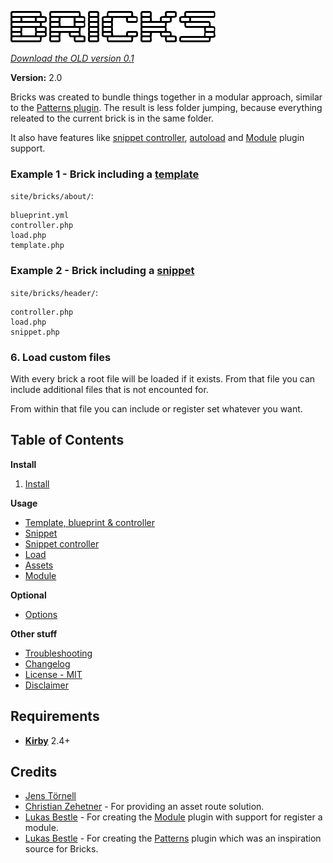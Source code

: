 ![](docs/logo.png)

*[Download the OLD version 0.1](https://github.com/jenstornell/kirby-bricks/tree/Version-0.1)*

**Version:** 2.0

Bricks was created to bundle things together in a modular approach, similar to the [Patterns plugin](https://github.com/getkirby-plugins/patterns-plugin). The result is less folder jumping, because everything releated to the current brick is in the same folder.

It also have features like [snippet controller](docs/snippet-controller.md), [autoload](docs/load.md) and [Module](docs/module.md) plugin support.

### Example 1 - Brick including a [template](docs/template.md)

`site/bricks/about/`:

```text
blueprint.yml
controller.php
load.php
template.php
```

### Example 2 - Brick including a [snippet](docs/snippet.md)

`site/bricks/header/`:

```text
controller.php
load.php
snippet.php
```

### 6. Load custom files

With every brick a root file will be loaded if it exists. From that file you can include additional files that is not encounted for.

From within that file you can include or register set whatever you want.

## Table of Contents

**Install**

1. [Install](docs/install.md)

**Usage**

- [Template, blueprint & controller](docs/template.md)
- [Snippet](docs/snippet.md)
- [Snippet controller](docs/snippet-controller.md)
- [Load](docs/load.md)
- [Assets](docs/assets.md)
- [Module](docs/module.md)

**Optional**

- [Options](docs/options.md)

**Other stuff**

- [Troubleshooting](docs/troubleshooting.md)
- [Changelog](docs/changelog.md)
- [License - MIT](docs/license.md)
- [Disclaimer](docs/disclaimer.md)

## Requirements

- [**Kirby**](https://getkirby.com/) 2.4+

## Credits

- [Jens Törnell](https://github.com/jenstornell)
- [Christian Zehetner](https://github.com/seehat) - For providing an asset route solution.
- [Lukas Bestle](https://github.com/seehat) - For creating the [Module](https://github.com/getkirby-plugins/modules-plugin) plugin with support for register a module.
- [Lukas Bestle](https://github.com/seehat) - For creating the [Patterns](https://github.com/bastianallgeier) plugin which was an inspiration source for Bricks.